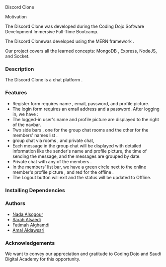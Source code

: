 Discord Clone

Motivation

The Discord Clone was developed during the Coding Dojo Software Development Immersive Full-Time Bootcamp.

The Discord Clonewas developed using the MERN framework .

Our project covers all the learned concepts: MongoDB , Express, NodeJS, and Socket.

### Description

The Discord Clone is a chat platform .

### Features

-  Register form requires name , email, password, and profile picture.
- The login form requires an email address and a password.
 After logging in, we have :
- The logged-in user's name and profile picture are displayed to the right of the navbar.
- Two side bars , one for the group chat rooms and the other for the members' names list .
- group chat via rooms , and private chat,
- Each message in the group chat will be displayed with detailed information like the sender's name and profile picture,
the time of sending the message, and the messages are grouped by date.
- Private chat with any of the members .
- In the members' list bar, we have a green circle next to the online member's profile picture , and red for the offline .
- The Logout button will exit and the status will be updated to Offline.


### Installing Dependencies

### Authors
- [Nada Alsogour](https://github.com/Nada-bit73)
- [Sarah Alsaedi](https://github.com/sarah-47)
- [Fatimah Alghamdi](https://github.com/fatimahmalghamdi)
- [Amal Aldawsari](https://github.com/amalsaud)

### Acknowledgements

We want to convey our appreciation and gratitude to Coding Dojo and Saudi Digital Academy for this opportunity.
